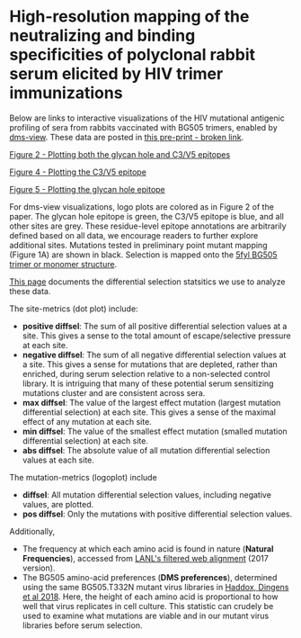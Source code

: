 # High-resolution mapping of the neutralizing and binding specificities of polyclonal rabbit serum elicited by HIV trimer immunizations

Below are links to interactive visualizations of the HIV mutational antigenic profiling of sera from rabbits vaccinated with BG505 trimers, enabled by [dms-view](https://dms-view.github.io/docs/). These data are posted in [this pre-print - broken link](link).

[Figure 2 - Plotting both the glycan hole and C3/V5 epitopes](https://dms-view.github.io/?markdown-url=https%3A%2F%2Fraw.githubusercontent.com%2Fdms-view%2FHIV%2Fmaster%2Fdata%2FEnv%2FDingens2020%2FDingens2020.md&data-url=https%3A%2F%2Fraw.githubusercontent.com%2Fdms-view%2FHIV%2Fmaster%2Fdata%2FEnv%2FDingens2020%2FDingens2020.csv&condition=2124-Wk22&site_metric=site_positive+diffsel&mutation_metric=mut_pos+mutdiffsel&selected_sites=84%2C85%2C86%2C87%2C88%2C89%2C90%2C229%2C230%2C231%2C240%2C241%2C242%2C243%2C268%2C289%2C290%2C291%2C347%2C350%2C351%2C352%2C353%2C354%2C355%2C356%2C357%2C358%2C359%2C360%2C396%2C459%2C460%2C461%2C462%2C463%2C464%2C465%2C466%2C467%2C629&pdb-url=https%3A%2F%2Fraw.githubusercontent.com%2Fdms-view%2FHIV%2Fmaster%2Fdata%2FEnv%2FDingens2020%2F5fyl_trimer_renumber.pdb)

[Figure 4 - Plotting the C3/V5 epitope](https://dms-view.github.io/?markdown-url=https%3A%2F%2Fraw.githubusercontent.com%2Fdms-view%2FHIV%2Fmaster%2Fdata%2FEnv%2FDingens2020%2FDingens2020.md&data-url=https%3A%2F%2Fraw.githubusercontent.com%2Fdms-view%2FHIV%2Fmaster%2Fdata%2FEnv%2FDingens2020%2FDingens2020.csv&condition=5724-Wk26&site_metric=site_positive+diffsel&mutation_metric=mut_pos+mutdiffsel&selected_sites=350%2C351%2C352%2C353%2C354%2C355%2C356%2C357%2C358%2C359%2C360%2C396%2C459%2C460%2C461%2C462%2C463%2C464%2C465%2C466%2C467&pdb-url=https%3A%2F%2Fraw.githubusercontent.com%2Fdms-view%2FHIV%2Fmaster%2Fdata%2FEnv%2FDingens2020%2F5fyl_trimer_renumber.pdb)

[Figure 5 - Plotting the glycan hole epitope](https://dms-view.github.io/?markdown-url=https%3A%2F%2Fraw.githubusercontent.com%2Fdms-view%2FHIV%2Fmaster%2Fdata%2FEnv%2FDingens2020%2FDingens2020.md&data-url=https%3A%2F%2Fraw.githubusercontent.com%2Fdms-view%2FHIV%2Fmaster%2Fdata%2FEnv%2FDingens2020%2FDingens2020.csv&condition=2124-Wk22&site_metric=site_positive+diffsel&mutation_metric=mut_pos+mutdiffsel&selected_sites=84%2C85%2C86%2C87%2C88%2C89%2C90%2C229%2C230%2C231%2C240%2C241%2C242%2C243%2C268%2C289%2C290%2C291%2C347%2C629&pdb-url=https%3A%2F%2Fraw.githubusercontent.com%2Fdms-view%2FHIV%2Fmaster%2Fdata%2FEnv%2FDingens2020%2F5fyl_trimer_renumber.pdb)

For dms-view visualizations, logo plots are colored as in Figure 2 of the paper. The glycan hole epitope is green, the C3/V5 epitope is blue, and all other sites are grey. These residue-level epitope annotations are arbitrarily defined based on all data, we encourage readers to further explore additional sites. Mutations tested in preliminary point mutant mapping (Figure 1A) are shown in black. Selection is mapped onto the [5fyl BG505 trimer or monomer structure](https://www.rcsb.org/structure/5FYL).

[This page](https://jbloomlab.github.io/dms_tools2/diffsel.html) documents the differential selection statsitics we use to analyze these data.

The site-metrics (dot plot) include:

- **positive diffsel**: The sum of all positive differential selection values at a site. This gives a sense to the total amount of escape/selective pressure at each site.
- **negative diffsel**: The sum of all negative differential selection values at a site. This gives a sense for mutations that are depleted, rather than enriched, during serum selection relative to a non-selected control library. It is intriguing that many of these potential serum sensitizing mutations cluster and are consistent across sera.
- **max diffsel**: The value of the largest effect mutation (largest mutation differential selection) at each site. This gives a sense of the maximal effect of any mutation at each site.
- **min diffsel**: The value of the smallest effect mutation (smalled mutation differential selection) at each site.
- **abs diffsel**: The absolute value of all mutation differential selection values at each site.



The mutation-metrics (logoplot) include

- **diffsel**: All mutation differential selection values, including negative values, are plotted.
- **pos diffsel**: Only the mutations with positive differential selection values.

Additionally,

- The frequency at which each amino acid is found in nature (**Natural Frequencies**), accessed from [LANL's filtered web alignment](https://www.hiv.lanl.gov/content/sequence/NEWALIGN/align.html]) (2017 version).
- The BG505 amino-acid preferences (**DMS preferences**), determined using the same BG505.T332N mutant virus libraries in [Haddox, Dingens et al 2018](https://elifesciences.org/articles/34420). Here, the height of each amino acid is proportional to how well that virus replicates in cell culture. This statistic can crudely be used to examine what mutations are viable and in our mutant virus libraries before serum selection.